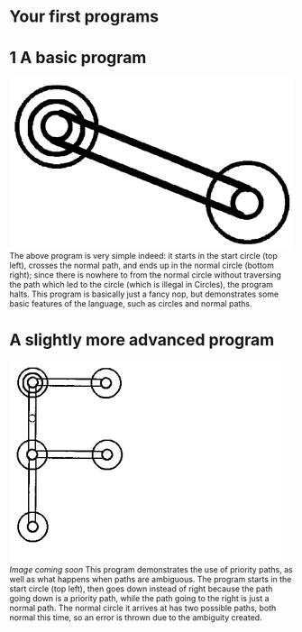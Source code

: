 # Your first programs

# 1 A basic program
![A basic program](../images/first-program.png)
The above program is very simple indeed: it starts in the start circle (top left), crosses the normal path, and ends up in the normal circle (bottom right); since there is nowhere to from the normal circle without traversing the path which led to the circle (which is illegal in Circles), the program halts. This program is basically just a fancy nop, but demonstrates some basic features of the language, such as circles and normal paths.

# A slightly more advanced program
![A slightly more advanced program](../images/second-program.png)
*Image coming soon*
This program demonstrates the use of priority paths, as well as what happens when paths are ambiguous. The program starts in the start circle (top left), then goes down instead of right because the path going down is a priority path, while the path going to the right is just a normal path. The normal circle it arrives at has two possible paths, both normal this time, so an error is thrown due to the ambiguity created.
